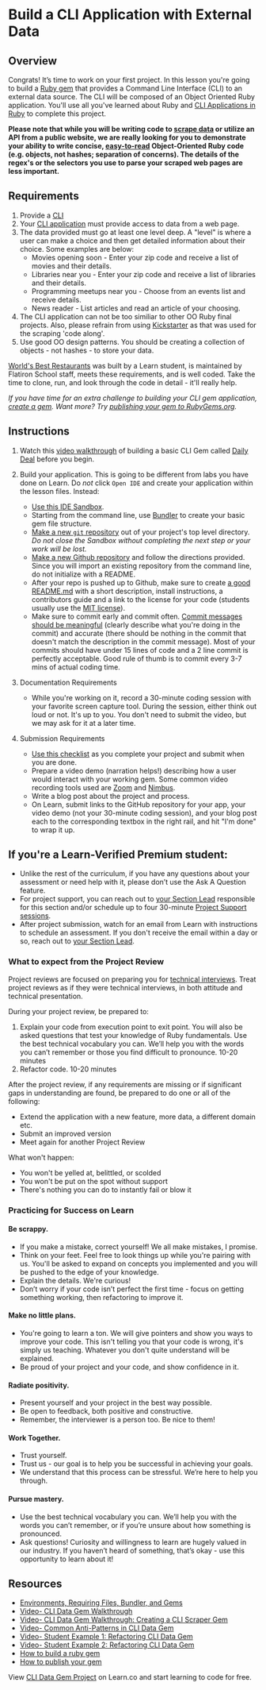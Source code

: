 # Build a CLI Application with External Data

## Overview

Congrats! It’s time to work on your first project. In this lesson you're going to build a [Ruby gem](https://guides.rubygems.org/what-is-a-gem/) that provides a Command Line Interface (CLI) to an external data source. The CLI will be composed of an Object Oriented Ruby application. You'll use all you've learned about Ruby and [CLI Applications in Ruby](https://learn.co/tracks/full-stack-web-development-v5/intro-to-ruby-development/command-line-applications/cli-applications-in-ruby) to complete this project.

**Please note that while you will be writing code to [scrape data](https://learn.co/tracks/full-stack-web-development-v5/object-oriented-ruby/scraping/scraping) or utilize an API from a public website, we are really looking for you to demonstrate your ability  to write concise, [easy-to-read](https://robots.thoughtbot.com/what-is-good-code) Object-Oriented Ruby code (e.g. objects, not hashes; separation of concerns). The details of the regex's or the selectors you use to parse your scraped web pages are less important.**

## Requirements

1. Provide a [CLI](https://github.com/learn-co-curriculum/cli-interfaces-readme#program-loop) 
2. Your [CLI application](https://learn.co/tracks/full-stack-web-development-v5/intro-to-ruby-development/command-line-applications/cli-applications-in-ruby) must provide access to data from a web page.
3. The data provided must go at least one level deep. A "level" is where a user can make a choice and then get detailed information about their choice. Some examples are below:
    * Movies opening soon - Enter your zip code and receive a list of movies and their details.
    * Libraries near you -  Enter your zip code and receive a list of libraries and their details.
    * Programming meetups near you - Choose from an events list and receive details.
    * News reader - List articles and read an article of your choosing.
4. The CLI application can not be too similiar to other OO Ruby final projects. Also, please refrain from using [Kickstarter](https://learn.co/tracks/full-stack-web-development-v5/object-oriented-ruby/scraping/kickstarter-scraping-lab) as that was used for the scraping 'code along'. 
5. Use good OO design patterns. You should be creating a collection of objects - not hashes - to store your data.

[World's Best Restaurants](https://github.com/cjbrock/worlds-best-restaurants-cli-gem) was built by a Learn student, is maintained by Flatiron School staff, meets these requirements, and is well coded. Take the time to clone, run, and look through the code in detail - it'll really help.

*If you have time for an extra challenge to building your CLI gem application, [create a gem](https://guides.rubygems.org/make-your-own-gem/). Want more? Try [publishing your gem to RubyGems.org](https://guides.rubygems.org/publishing/).*


## Instructions

1. Watch this [video walkthrough](https://www.youtube.com/watch?v=_lDExWIhYKI) of building a basic CLI Gem called [Daily Deal](https://github.com/learn-co-curriculum/daily_deal) before you begin.

2. Build your application. This is going to be different from labs you have done on Learn. Do *not* click `Open IDE` and create your application within the lesson files. Instead:
    * [Use this IDE Sandbox](https://learn.co/tracks/full-stack-web-development-v5/intro-to-ruby-development/command-line-applications/cli-applications-in-ruby). 
    * Starting from the command line, use [Bundler](https://bundler.io/v1.12/guides/creating_gem.html) to create your basic gem file structure.
    * [Make a new `git` repository](https://learn.co/tracks/full-stack-web-development-v5/git-and-github/git/git-repository-basics) out of your project's top level directory. *Do not close the Sandbox without completing the next step or your work will be lost.*
    * [Make a new Github repository](https://github.com/new) and follow the directions provided. Since you will import an existing repository from the command line, do not initialize with a README.
    * After your repo is pushed up to Github, make sure to create [a good README.md](https://gist.github.com/PurpleBooth/109311bb0361f32d87a2) with a short description, install instructions, a contributors guide and a link to the license for your code (students usually use the [MIT license](https://opensource.org/licenses/MIT)).
    * Make sure to commit early and commit often. [Commit messages should be meaningful](https://chris.beams.io/posts/git-commit/) (clearly describe what you're doing in the commit) and accurate (there should be nothing in the commit that doesn't match the description in the commit message). Most of your commits should have under 15 lines of code and a 2 line commit is perfectly acceptable. Good rule of thumb is to commit every 3-7 mins of actual coding time.

3. Documentation Requirements
    * While you're working on it, record a 30-minute coding session with your favorite screen capture tool. During the session, either think out loud or not. It's up to you. You don't need to submit the video, but we may ask for it at a later time.

4. Submission Requirements
    * [Use this checklist](https://docs.google.com/forms/d/1ItDHkNbtHJP8T2G28Nqc3Ad8MppbPDpqv9AijAOCFDA/) as you complete your project and submit when you are done.
    * Prepare a video demo (narration helps!) describing how a user would interact with your working gem. Some common video recording tools used are [Zoom](https://zoom.us/) and [Nimbus](https://chrome.google.com/webstore/detail/nimbus-screenshot-screen/bpconcjcammlapcogcnnelfmaeghhagj?hl=en).
    * Write a blog post about the project and process.
    * On Learn, submit links to the GitHub repository for your app, your video demo (not your 30-minute coding session), and your blog post each to the corresponding textbox in the right rail, and hit "I'm done" to wrap it up.  

## If you're a Learn-Verified Premium student: 

* Unlike the rest of the curriculum, if you have any questions about your assessment or need help with it, please don’t use the Ask A Question feature. 
* For project support, you can reach out to [your Section Lead](http://help.learn.co/instructional-support/receiving-course-support/who-are-the-section-leads) responsible for this section and/or schedule up to four 30-minute [Project Support sessions](https://theflatironschool.typeform.com/to/B9BrgH).
* After project submission, watch for an email from Learn with instructions to schedule an assessment. If you don't receive the email within a day or so, reach out to [your Section Lead](http://help.learn.co/instructional-support/receiving-course-support/who-are-the-section-leads).

### What to expect from the Project Review

Project reviews are focused on preparing you for [technical interviews](https://www.brightnetwork.co.uk/career-path-guides/technology-it-software-development/five-ways-stand-out-your-technology/what-expect-technical-interview/). Treat project reviews as if they were technical interviews, in both attitude and technical presentation.

During your project review, be prepared to:

1. Explain your code from execution point to exit point. You will also be asked questions that test your knowledge of Ruby fundamentals. Use the best technical vocabulary you can. We’ll help you with the words you can’t remember or those you find difficult to pronounce. 10-20 minutes 
2. Refactor code. 10-20 minutes

After the project review, if any requirements are missing or if significant gaps in understanding are found, be prepared to do one or all of the following:

- Extend the application with a new feature, more data, a different domain etc. 
- Submit an improved version
- Meet again for another Project Review

What won't happen:

- You won't be yelled at, belittled, or scolded
- You won't be put on the spot without support
- There's nothing you can do to instantly fail or blow it


### Practicing for Success on Learn

#### Be scrappy.
- If you make a mistake, correct yourself! We all make mistakes, I promise.
- Think on your feet. Feel free to look things up while you're pairing with us. You'll be asked to expand on concepts you implemented and you will be pushed to the edge of your knowledge.
- Explain the details. We're curious!
- Don’t worry if your code isn’t perfect the first time - focus on getting something working, then refactoring to improve it.

#### Make no little plans.
- You're going to learn a ton. We will give pointers and show you ways to improve your code. This isn't telling you that your code is wrong, it's simply us teaching. Whatever you don't quite understand will be explained.
- Be proud of your project and your code, and show confidence in it. 

#### Radiate positivity.
- Present yourself and your project in the best way possible. 
- Be open to feedback, both positive and constructive. 
- Remember, the interviewer is a person too. Be nice to them!

#### Work Together.
- Trust yourself.
- Trust us - our goal is to help you be successful in achieving your goals.
- We understand that this process can be stressful. We’re here to help you through. 

#### Pursue mastery.
- Use the best technical vocabulary you can. We’ll help you with the words you can’t remember, or if you’re unsure about how something is pronounced. 
- Ask questions! Curiosity and willingness to learn are hugely valued in our industry. If you haven’t heard of something, that’s okay - use this opportunity to learn about it!


## Resources

- [Environments, Requiring Files, Bundler, and Gems](https://www.youtube.com/watch?v=XBgZLm-sdl8) 
- [Video- CLI Data Gem Walkthrough](https://www.youtube.com/watch?v=_lDExWIhYKI)
- [Video- CLI Data Gem Walkthrough: Creating a CLI Scraper Gem](https://www.youtube.com/watch?v=Y5X6NRQi0bU)
- [Video- Common Anti-Patterns in CLI Data Gem](https://www.youtube.com/watch?v=cbMa87oWv08)
- [Video- Student Example 1: Refactoring CLI Data Gem](https://www.youtube.com/watch?v=JEL_PXr74qQ)
- [Video- Student Example 2: Refactoring CLI Data Gem](https://www.youtube.com/watch?v=Lt0oyHiKWIw)
- [How to build a ruby gem](http://guides.rubygems.org/make-your-own-gem/)
- [How to publish your gem](http://guides.rubygems.org/publishing/)


<p class='util--hide'>View <a href='https://learn.co/lessons/cli-data-gem-assessment'>CLI Data Gem Project</a> on Learn.co and start learning to code for free.</p>
